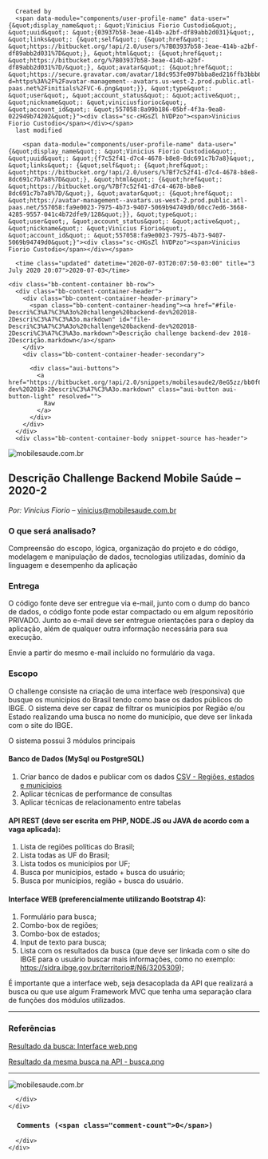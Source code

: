 <section id="view-snippet" class="aui-page-panel snippet-content" data-comments-api-url="/api/internal/snippets/mobilesaude2/8eG5zz/comments" data-id="8eG5zz">
    <div class="aui-page-panel-inner">
      <div id="repo-content" class="aui-page-panel-content maskable">
        
  


    
    
  




<script nonce="" data-module="snippets/generate-embed-link" data-embed-token-url-format="https://bitbucket.org/!api/internal/snippets/mobilesaude2/8eG5zz/embeds/__FILENAME__"></script>

<div id="snippet-source" class="snippet-info clearfix">
  
    
    
    
    
      Created by
      <span data-module="components/user-profile-name" data-user="{&quot;display_name&quot;: &quot;Vinicius Fiorio Custodio&quot;, &quot;uuid&quot;: &quot;{03937b58-3eae-414b-a2bf-df89abb2d031}&quot;, &quot;links&quot;: {&quot;self&quot;: {&quot;href&quot;: &quot;https://bitbucket.org/!api/2.0/users/%7B03937b58-3eae-414b-a2bf-df89abb2d031%7D&quot;}, &quot;html&quot;: {&quot;href&quot;: &quot;https://bitbucket.org/%7B03937b58-3eae-414b-a2bf-df89abb2d031%7D/&quot;}, &quot;avatar&quot;: {&quot;href&quot;: &quot;https://secure.gravatar.com/avatar/18dc953fe097bbba8ed216ffb3bbb68a?d=https%3A%2F%2Favatar-management--avatars.us-west-2.prod.public.atl-paas.net%2Finitials%2FVC-6.png&quot;}}, &quot;type&quot;: &quot;user&quot;, &quot;account_status&quot;: &quot;active&quot;, &quot;nickname&quot;: &quot;viniciusfiorioc&quot;, &quot;account_id&quot;: &quot;557058:8a99b186-05bf-4f3a-9ea8-022949b74202&quot;}"><div class="sc-cHGsZl hVDPzo"><span>Vinicius Fiorio Custodio</span></div></span>
      last modified
      
        <span data-module="components/user-profile-name" data-user="{&quot;display_name&quot;: &quot;Vinicius Fiorio Custodio&quot;, &quot;uuid&quot;: &quot;{f7c52f41-d7c4-4678-b8e8-8dc691c7b7a8}&quot;, &quot;links&quot;: {&quot;self&quot;: {&quot;href&quot;: &quot;https://bitbucket.org/!api/2.0/users/%7Bf7c52f41-d7c4-4678-b8e8-8dc691c7b7a8%7D&quot;}, &quot;html&quot;: {&quot;href&quot;: &quot;https://bitbucket.org/%7Bf7c52f41-d7c4-4678-b8e8-8dc691c7b7a8%7D/&quot;}, &quot;avatar&quot;: {&quot;href&quot;: &quot;https://avatar-management--avatars.us-west-2.prod.public.atl-paas.net/557058:fa9e0023-7975-4b73-9407-5069b94749d0/60cc7ed6-3668-4285-9557-041c4b72dfe9/128&quot;}}, &quot;type&quot;: &quot;user&quot;, &quot;account_status&quot;: &quot;active&quot;, &quot;nickname&quot;: &quot;Vinicius Fiorio&quot;, &quot;account_id&quot;: &quot;557058:fa9e0023-7975-4b73-9407-5069b94749d0&quot;}"><div class="sc-cHGsZl hVDPzo"><span>Vinicius Fiorio Custodio</span></div></span>
      
      <time class="updated" datetime="2020-07-03T20:07:50-03:00" title="3 July 2020 20:07">2020-07-03</time>
    
  
</div>
<div>
  
    <div class="bb-content-container bb-row">
      <div class="bb-content-container-header">
        <div class="bb-content-container-header-primary">
          <span class="bb-content-container-heading"><a href="#file-Descri%C3%A7%C3%A3o%20challenge%20backend-dev%202018-2Descri%C3%A7%C3%A3o.markdown" id="file-Descri%C3%A7%C3%A3o%20challenge%20backend-dev%202018-2Descri%C3%A7%C3%A3o.markdown">Descrição challenge backend-dev 2018-2Descrição.markdown</a></span>
        </div>
        <div class="bb-content-container-header-secondary">
          
          <div class="aui-buttons">
            <a href="https://bitbucket.org/!api/2.0/snippets/mobilesaude2/8eG5zz/bb0f6202158b4c5cafbcb736d9e0f5c5fbb02d49/files/Descri%C3%A7%C3%A3o%20challenge%20backend-dev%202018-2Descri%C3%A7%C3%A3o.markdown" class="aui-button aui-button-light" resolved="">
              Raw
            </a>
          </div>
        </div>
      </div>
      <div class="bb-content-container-body snippet-source has-header">
        
          
            
  <div class="readme file file-markup wiki-content">
    <p><img alt="mobilesaude.com.br" src="https://www.mobilesaude.com.br/challenge/2018-2/cabecalho.png"></p>
<h1 id="markdown-header-descricao-challenge-backend-mobile-saude-2020-2">Descrição Challenge Backend Mobile Saúde – 2020-2</h1>
<p><em>Por: Vinicius Fiorio</em> –  <a href="mailto:vinicius@mobilesaude.com.br" rel="nofollow">vinicius@mobilesaude.com.br</a></p>
<h3 id="markdown-header-o-que-sera-analisado">O que será analisado?</h3>
<p>Compreensão do escopo, lógica, organização do projeto e do código, modelagem e manipulação de dados, tecnologias utilizadas, domínio da linguagem e desempenho da aplicação</p>
<h3 id="markdown-header-entrega">Entrega</h3>
<p>O código fonte deve ser entregue via e-mail, junto com o dump do banco de dados, o código fonte pode estar compactado ou em algum repositório PRIVADO. Junto ao e-mail deve ser entregue orientações para o deploy da aplicação, além de qualquer outra informação necessária para sua execução. </p>
<p>Envie a partir do mesmo e-mail incluído no formulário da vaga.</p>
<h3 id="markdown-header-escopo">Escopo</h3>
<p>O challenge consiste na criação de uma interface web (responsiva) que busque os municípios do Brasil tendo como base os dados públicos do IBGE. O sistema deve ser capaz de filtrar os municípios por Região e/ou Estado realizando uma busca no nome do município, que deve ser linkada com o site do IBGE.</p>
<p>O sistema possui 3 módulos principais</p>
<h4 id="markdown-header-banco-de-dados-mysql-ou-postgresql">Banco de Dados (MySql ou PostgreSQL)</h4>
<ol>
<li>Criar banco de dados e publicar com os dados <a href="http://mobilesaude.com.br/challenge/2018-2/challenge_backend_dados_dist.zip" rel="nofollow">CSV - Regiões, estados e municipios</a></li>
<li>Aplicar técnicas de performance de consultas</li>
<li>Aplicar técnicas de relacionamento entre tabelas </li>
</ol>
<h4 id="markdown-header-api-rest-deve-ser-escrita-em-php-nodejs-ou-java-de-acordo-com-a-vaga-aplicada">API REST (deve ser escrita em PHP, NODE.JS ou JAVA de acordo com a vaga aplicada):</h4>
<ol>
<li>Lista de regiões políticas do Brasil;</li>
<li>Lista todas as UF do Brasil; </li>
<li>Lista todos os municípios por UF;</li>
<li>Busca por municípios, estado + busca do usuário;</li>
<li>Busca por municípios, região + busca do usuário.</li>
</ol>
<h4 id="markdown-header-interface-web-preferencialmente-utilizando-bootstrap-4">Interface WEB (preferencialmente utilizando Bootstrap 4):</h4>
<ol>
<li>Formulário para busca; </li>
<li>Combo-box de regiões; </li>
<li>Combo-box de estados; </li>
<li>Input de texto para busca; </li>
<li>Lista com os resultados da busca (que deve ser linkada com o site do IBGE para o usuário buscar mais informações, como no exemplo: <a class="ap-connect-link" href="https://sidra.ibge.gov.br/territorio#/N6/3205309" rel="nofollow">https://sidra.ibge.gov.br/territorio#/N6/3205309</a>); </li>
</ol>
<p>É importante que a interface web, seja desacoplada da API que realizará a busca ou que use algum Framework MVC que tenha uma separação clara de funções dos módulos utilizados. </p>
<hr>
<h3 id="markdown-header-referencias">Referências</h3>
<p><a href="http://mobilesaude.com.br/challenge/2018-2/img1.png" rel="nofollow">Resultado da busca: Interface web.png</a></p>
<p><a href="http://mobilesaude.com.br/challenge/2018-2/img2.png" rel="nofollow">Resultado da mesma busca na API - busca.png</a></p>
<hr>
<p><img alt="mobilesaude.com.br" src="https://www.mobilesaude.com.br/challenge/logo-mobilesaude-cor.png"></p>
  </div>

          
        
      </div>
    </div>
  
</div>

<span id="user-repo-privilege-data" data-priv=""></span>


  
  
    
<section id="general-comments" class="main">
  <h1>
    
      Comments (<span class="comment-count">0</span>)
    
  </h1>
  <ol id="comments-list" class="comments-list line-commenting">
    <div id="general-thread-ids" data-value="[]"></div>
    
    
  </ol>
</section>



<script id="comment-template" type="text/html">
  



[[#deleted]]
<div class="deleted-comment-message" id="comment-[[comment_id]]" data-comment-id="[[comment_id]]">
  Comment deleted
</div>
[[/deleted]]

[[^deleted]]
<article id="comment-[[comment_id]]" class="iterable-item"
         data-content="[[content]]" data-comment-id="[[comment_id]]"
         data-convert-markup="[[convert_markup]]">
  <header>
    <div class="aui-avatar aui-avatar-medium author-avatar">
      <div class="aui-avatar-inner">
        <img src="https://d301sr5gafysq2.cloudfront.net/c3efb6c9e669/img/default_avatar/user_blue.svg" class="deferred-image"
            data-src-url="[[user_avatar_url]]"
            data-src-url-2x="[[user_avatar_url_2x]]">
      </div>
    </div>

    <span class="author-name">[[display_name]]</span>
    [[#account_status_lozenge]]
      <span class="aui-lozenge">[[account_status_lozenge]]</span>
    [[/account_status_lozenge]]
    [[#is_entity_author]]
      <span class="aui-lozenge aui-lozenge-complete aui-lozenge-subtle author-lozenge">author</span>
    [[/is_entity_author]]
    [[^is_entity_author]]
      [[#is_repo_owner]]
        <span class="aui-lozenge aui-lozenge-complete aui-lozenge-subtle owner-lozenge">repo owner</span>
      [[/is_repo_owner]]
    [[/is_entity_author]]
  </header>
  <div class="wiki-content comment-content">
    [[{content_rendered}]]
  </div>
  <ul class="comment-actions">
    

[[#isAuthenticated]]
  <li>
    <a href="#reply" class="reply-link execute click" data-add-to-stack="true">Reply</a>
  </li>
[[/isAuthenticated]]
[[#isLikable]]
  <li>
    <a href="#like" class="comment-actions--toggle-like"></a>
  </li>
[[/isLikable]]
[[#isAuthenticated]]
  <li class="comment-actions--like-info hidden" data-likes="[[likes]]"></li>
[[/isAuthenticated]]
[[#isEditable]]
  <li>
    <a href="#edit" class="edit-link">Edit</a>
  </li>
  <li>
    <a href="#delete" class="delete-link">Delete</a>
  </li>
[[/isEditable]]
[[^isEditable]]
  [[#isAdmin]]
  <li>
    <a href="#delete" class="delete-link">Delete</a>
  </li>
  [[/isAdmin]]
[[/isEditable]]
[[#show_tasks]]
  [[#allow_task_creation]]
    <li>
      <a href="#create-task" class="task-link execute click">Create task</a>
    </li>
  [[/allow_task_creation]]
[[/show_tasks]]
<li>
  <a class="permalink" href="#comment-[[comment_id]]" title="Link directly to this comment"><time datetime="[[utc_created_on]]" data-title="true">[[utc_created_on]]</time></a>
</li>

  </ul>
</article>
[[/deleted]]


<ul class="task-list"></ul>
<ol class="child-comments iterable"></ol>

</script>
<script id="new-comment-template" type="text/html">
  
<li class="new-comment">
  <div class="user">
    <div class="aui-avatar aui-avatar-medium">
      <div class="aui-avatar-inner">
        <img src="https://d301sr5gafysq2.cloudfront.net/c3efb6c9e669/img/default_avatar/user_blue.svg" class="deferred-image"
            data-src-url="[[user_avatar_url]]"
            data-src-url-2x="[[user_avatar_url_2x]]">
      </div>
    </div>
  </div>
  <form class="aui top-label editor" action="#">
    <input type="hidden" class="parent_id"/>
    <input type="hidden" class="comment_id"/>
    [[#convert_markup]]
      <div class="warning aui-message aui-message-warning convert-markup">
        <span class="aui-icon icon-warning"></span>
        
        This comment is currently being rendered in creole. Editing the comment will cause it to be rendered in <a target="_blank" href="https://confluence.atlassian.com/x/jIAuEg">markdown</a>.
        
      </div>
    [[/convert_markup]]
    <div class="field-group">
      <textarea id="id_new_comment" class="bb-mention-input"
          data-mention-url="/xhr/mentions/snippets/mobilesaude2/8eG5zz"
          placeholder="What do you want to say?">[[content]]</textarea>
      <div class="preview-container wiki-content"><!-- loaded via ajax --></div>
      <div class="error"></div>
    </div>
    
      <div class="gdpr-legacy-mentions-notice">
      </div>
    
    <div class="buttons">
      <button class="aui-button aui-button-primary js-comment-button" type="submit">Comment</button>
      <a href="#" class="cancel">Cancel</a>
      
      

    </div>
    <div class="mask"></div>
  </form>
</li>

</script>
<script id="new-atlassian-editor-comment-template" type="text/html">
  
<li class="new-comment">
  <div class="user">
    <div class="aui-avatar aui-avatar-medium">
      <div class="aui-avatar-inner">
        [[^hide_avatar]]
        <img src="https://d301sr5gafysq2.cloudfront.net/c3efb6c9e669/img/default_avatar/user_blue.svg" class="deferred-image"
            data-src-url="[[user_avatar_url]]"
            data-src-url-2x="[[user_avatar_url_2x]]">
        [[/hide_avatar]]
      </div>
    </div>
  </div>
  [[#convert_markup]]
    <div class="warning aui-message aui-message-warning convert-markup">
      <span class="aui-icon icon-warning"></span>
      
      This comment is currently being rendered in creole. Editing the comment will cause it to be rendered in <a target="_blank" href="https://confluence.atlassian.com/x/jIAuEg">markdown</a>.
      
    </div>
  [[/convert_markup]]
  <ak-editor-bitbucket
    default-value="[[content]]"
    context="comment"
    placeholder="What do you want to say?"
    show-buttons="true"
    data-mention-url="/xhr/mentions/snippets/mobilesaude2/8eG5zz"
    [[#can_private_comment]]
      private-comment-checkbox="true"
      [[#is_private]]
        private-comment-checked="true"
      [[/is_private]]
    [[/can_private_comment]]
  ></ak-editor-bitbucket>
  <div class="error"></div>
  <div class="autoformatting-hints">Hint: Try **bold**, `inline code` or ``` for code blocks.</div>
</li>

</script>


  


      </div>
    </div>
  </section>
